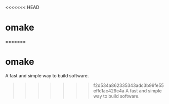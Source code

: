 <<<<<<< HEAD
# omake
=======
# omake
A fast and simple way to build software.
>>>>>>> f2d534a862335343adc3b99fe55effc1ac429c4a
A fast and simple way to build software.
